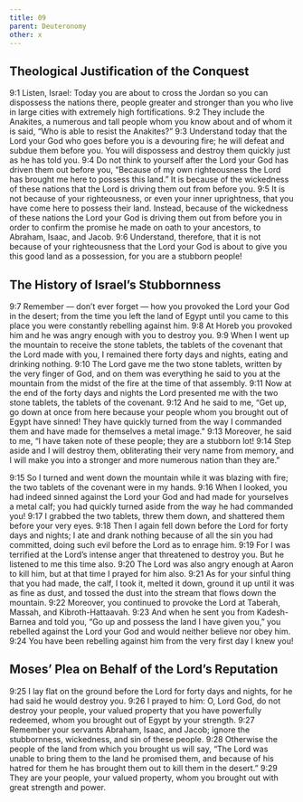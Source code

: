 ```yaml
---
title: 09
parent: Deuteronomy
other: x
---
```


## Theological Justification of the Conquest

<a name="9:1">9:1</a> Listen, Israel: Today you are about to cross the Jordan so you can dispossess the nations there, people greater and stronger than you who live in large cities with extremely high fortifications. <a name="9:2">9:2</a> They include the Anakites, a numerous and tall people whom you know about and of whom it is said, “Who is able to resist the Anakites?” <a name="9:3">9:3</a> Understand today that the Lord your God who goes before you is a devouring fire; he will defeat and subdue them before you. You will dispossess and destroy them quickly just as he has told you. <a name="9:4">9:4</a> Do not think to yourself after the Lord your God has driven them out before you, “Because of my own righteousness the Lord has brought me here to possess this land.” It is because of the wickedness of these nations that the Lord is driving them out from before you. <a name="9:5">9:5</a> It is not because of your righteousness, or even your inner uprightness, that you have come here to possess their land. Instead, because of the wickedness of these nations the Lord your God is driving them out from before you in order to confirm the promise he made on oath to your ancestors, to Abraham, Isaac, and Jacob. <a name="9:6">9:6</a> Understand, therefore, that it is not because of your righteousness that the Lord your God is about to give you this good land as a possession, for you are a stubborn people!

## The History of Israel’s Stubbornness

<a name="9:7">9:7</a> Remember — don’t ever forget — how you provoked the Lord your God in the desert; from the time you left the land of Egypt until you came to this place you were constantly rebelling against him. <a name="9:8">9:8</a> At Horeb you provoked him and he was angry enough with you to destroy you. <a name="9:9">9:9</a> When I went up the mountain to receive the stone tablets, the tablets of the covenant that the Lord made with you, I remained there forty days and nights, eating and drinking nothing. <a name="9:10">9:10</a> The Lord gave me the two stone tablets, written by the very finger of God, and on them was everything he said to you at the mountain from the midst of the fire at the time of that assembly. <a name="9:11">9:11</a> Now at the end of the forty days and nights the Lord presented me with the two stone tablets, the tablets of the covenant. <a name="9:12">9:12</a> And he said to me, “Get up, go down at once from here because your people whom you brought out of Egypt have sinned! They have quickly turned from the way I commanded them and have made for themselves a metal image.” <a name="9:13">9:13</a> Moreover, he said to me, “I have taken note of these people; they are a stubborn lot! <a name="9:14">9:14</a> Step aside and I will destroy them, obliterating their very name from memory, and I will make you into a stronger and more numerous nation than they are.”

<a name="9:15">9:15</a> So I turned and went down the mountain while it was blazing with fire; the two tablets of the covenant were in my hands. <a name="9:16">9:16</a> When I looked, you had indeed sinned against the Lord your God and had made for yourselves a metal calf; you had quickly turned aside from the way he had commanded you! <a name="9:17">9:17</a> I grabbed the two tablets, threw them down, and shattered them before your very eyes. <a name="9:18">9:18</a> Then I again fell down before the Lord for forty days and nights; I ate and drank nothing because of all the sin you had committed, doing such evil before the Lord as to enrage him. <a name="9:19">9:19</a> For I was terrified at the Lord’s intense anger that threatened to destroy you. But he listened to me this time also. <a name="9:20">9:20</a> The Lord was also angry enough at Aaron to kill him, but at that time I prayed for him also. <a name="9:21">9:21</a> As for your sinful thing that you had made, the calf, I took it, melted it down, ground it up until it was as fine as dust, and tossed the dust into the stream that flows down the mountain. <a name="9:22">9:22</a> Moreover, you continued to provoke the Lord at Taberah, Massah, and Kibroth-Hattaavah. <a name="9:23">9:23</a> And when he sent you from Kadesh-Barnea and told you, “Go up and possess the land I have given you,” you rebelled against the Lord your God and would neither believe nor obey him. <a name="9:24">9:24</a> You have been rebelling against him from the very first day I knew you!

## Moses’ Plea on Behalf of the Lord’s Reputation

<a name="9:25">9:25</a> I lay flat on the ground before the Lord for forty days and nights, for he had said he would destroy you. <a name="9:26">9:26</a> I prayed to him: O, Lord God, do not destroy your people, your valued property that you have powerfully redeemed, whom you brought out of Egypt by your strength. <a name="9:27">9:27</a> Remember your servants Abraham, Isaac, and Jacob; ignore the stubbornness, wickedness, and sin of these people. <a name="9:28">9:28</a> Otherwise the people of the land from which you brought us will say, “The Lord was unable to bring them to the land he promised them, and because of his hatred for them he has brought them out to kill them in the desert.” <a name="9:29">9:29</a> They are your people, your valued property, whom you brought out with great strength and power.
